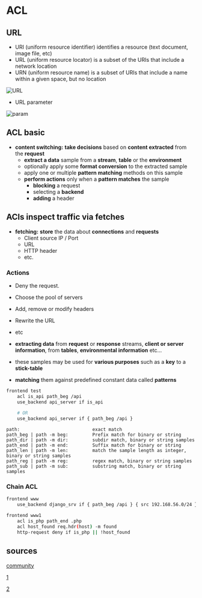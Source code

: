 # ACL

## URL
* URI (uniform resource identifier) identifies a resource (text document, image file, etc)
* URL (uniform resource locator) is a subset of the URIs that include a network location
* URN (uniform resource name) is a subset of URIs that include a name within a given space, but no location

![URL](https://github.com/hojat-gazestani/DevOps/blob/main/haproxy/pictures/03-HAProxy/06-UrlUri.png)

* URL parameter

![param](https://github.com/hojat-gazestani/DevOps/blob/main/haproxy/pictures/03-HAProxy/07-query.png)

## ACL basic
- __content switching:__  __take decisions__ based on __content extracted__ from the __request__
  - __extract a data__ sample from a __stream__, __table__ or the __environment__
  - optionally apply some __format conversion__ to the extracted sample
  - apply one or multiple __pattern matching__ methods on this sample
  - __perform actions__ only when a __pattern matches__ the sample
    - __blocking__ a request
    - selecting a __backend__
    - __adding__ a header


## ACls inspect traffic via fetches

- __fetching:__ __store__ the data about __connections__ and __requests__ 
  - Client source IP / Port
  - URL
  - HTTP header 
  - etc.

### Actions
- Deny the request.
- Choose the pool of servers
- Add, remove or modify headers
- Rewrite the URL
- etc


- __extracting data__ from __request__ or __response__ streams, __client or server information__, from __tables__, __environmental information__ etc...
- these samples may be used for __various purposes__ such as a __key__ to a __stick-table__
- __matching__ them against predefined constant data called __patterns__




```bash
frontend test
    acl is_api path_beg /api
    use_backend api_server if is_api
    
    # OR
    use_backend api_server if { path_beg /api }
```

```text
path:                           exact match
path_beg | path -m beg:         Prefix match for binary or string
path_dir | path -m dir:         subdir match, binary or string samples
path_end | path -m end:         Suffix match for binary or string
path_len | path -m len:         match the sample length as integer,  binary or string samples
path_reg | path -m reg:         regex match, binary or string samples
path_sub | path -m sub:         substring match, binary or string samples
```

### Chain ACL
```bash
frontend www
    use_backend django_srv if { path_beg /api } { src 192.168.56.0/24 }

frontend www1
    acl is_php path_end .php
    acl host_found req.hdr(host) -m found
    http-request deny if is_php || !host_found
```



## sources

[community](https://cbonte.github.io/haproxy-dconv/1.8/configuration.html#7.1)

[1](https://www.haproxy.com/blog/introduction-to-haproxy-acls)

[2](https://www.haproxy.com/documentation/hapee/latest/configuration/acls/syntax/)